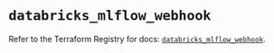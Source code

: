 # `databricks_mlflow_webhook`

Refer to the Terraform Registry for docs: [`databricks_mlflow_webhook`](https://registry.terraform.io/providers/databricks/databricks/1.61.0/docs/resources/mlflow_webhook).

